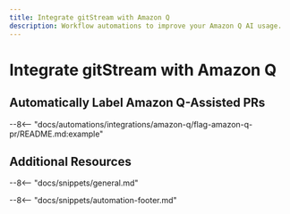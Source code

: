 ```yaml
---
title: Integrate gitStream with Amazon Q
description: Workflow automations to improve your Amazon Q AI usage.
---
```

# Integrate gitStream with Amazon Q

## Automatically Label Amazon Q-Assisted PRs

--8<-- "docs/automations/integrations/amazon-q/flag-amazon-q-pr/README.md:example"

## Additional Resources

--8<-- "docs/snippets/general.md"

--8<-- "docs/snippets/automation-footer.md"
